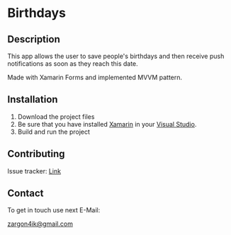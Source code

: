# Birthdays

## Description

This app allows the user to save people's birthdays and then receive push notifications as soon as they reach this date.

Made with Xamarin Forms and implemented MVVM pattern.

## Installation

1. Download the project files
2. Be sure that you have installed [Xamarin](https://github.com/xamarin) in your [Visual Studio](https://visualstudio.microsoft.com).
3. Build and run the project 

## Contributing

Issue tracker: [Link](https://github.com/zrgn4k/Birthdays/issues)

## Contact

To get in touch use next E-Mail:

zargon4ik@gmail.com

